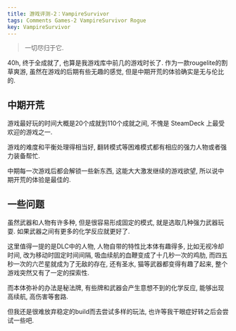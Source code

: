 ```yaml
---
title: 游戏评测-2：VampireSurvivor
tags: Comments Games-2 VampireSurvivor Rogue
key: VampireSurvivor
---
```


> 一切尽归于它.

<!--more-->

40h, 终于全成就了, 也算是我游戏库中前几的游戏时长了. 作为一款rougelite的割草爽游, 虽然在游戏的后期有些无趣的感觉, 但是中期开荒的体验确实是无与伦比的.

## 中期开荒

游戏最好玩的时间大概是20个成就到110个成就之间, 不愧是 SteamDeck 上最受欢迎的游戏之一.

游戏的难度和平衡处理得相当好, 翻转模式等困难模式都有相应的强力人物或者强力装备帮忙.

中期每一次游戏后都会解锁一些新东西, 这能大大激发继续的游戏欲望, 所以说中期开荒的体验是最佳的.

## 一些问题

虽然武器和人物有许多种, 但是很容易形成固定的模式, 就是选取几种强力武器玩耍. 如果武器之间有更多的化学反应就更好了.

这里值得一提的是DLC中的人物, 人物自带的特性比本体有趣得多, 比如无视冷却时间, 改为移动时固定时间间隔, 吸血续航的血鞭变成了十几秒一次的鸡肋, 而四五秒一次的六芒星就成为了无敌的存在, 还有圣水, 猫等武器都变得有趣了起来, 整个游戏突然又有了一定的探索性.

而本体弥补的办法是秘法牌, 有些牌和武器会产生意想不到的化学反应, 能够出现高续航, 高伤害等套路.

但我还是很难放弃稳定的build而去尝试多样的玩法, 也许等我干眼症好转之后会尝试一些吧.

